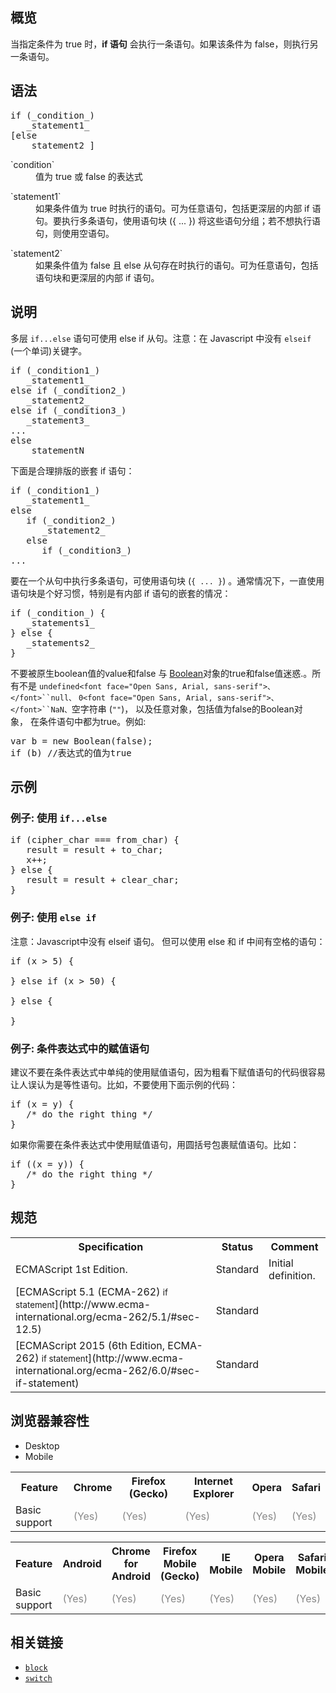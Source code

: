 ## 概览

<span style="line-height: 19.0909080505371px;">当指定条件为 true 时，</span>**if 语句** 会执行一条语句。如果该条件为 false，则执行另一条语句。

## 语法

<pre class="syntaxbox">if (_condition_)
   _statement1_
[else
   _statement2_]
</pre>

<dl>

<dt>`condition`</dt>

<dd>值为 true 或 false 的表达式</dd>

</dl>

<dl>

<dt>`statement1`</dt>

<dd>如果条件值为 true 时执行的语句。可为任意语句，包括更深层的内部 if 语句。要执行多条语句，使用语句块 ({ ... }) 将这些语句分组；若不想执行语句，则使用空语句。</dd>

</dl>

<dl>

<dt>`statement2`</dt>

<dd>如果条件值为 false 且 else 从句存在时执行的语句。<span style="line-height: 19.0909080505371px;">可为任意语句，包括语句块和</span>更深层的内部 if 语句<span style="line-height: 19.0909080505371px;">。</span></dd>

</dl>

## 说明

多层 `if...else` 语句可使用 else if 从句。注意：在 Javascript 中没有 `elseif` (一个单词)关键字。

<pre class="eval">if (_condition1_)
   _statement1_
else if (_condition2_)
   _statement2_
else if (_condition3_)
   _statement3_
...
else
   _statementN_
</pre>

下面是合理排版的嵌套 if 语句：

<pre class="eval">if (_condition1_)
   _statement1_
else
   if (_condition2_)
      _statement2_
   else
      if (_condition3_)
...
</pre>

要在一个从句中执行多条语句，可使用语句块 (`{ ... }`) 。通常情况下，一直使用语句块是个好习惯，特别是有内部 if 语句的嵌套的情况：

<pre class="eval">if (_condition_) {
   _statements1_
} else {
   _statements2_
}
</pre>

不要被原生boolean值的value和false 与 [Boolean](/en-US/docs/Web/JavaScript/Reference/Global_Objects/Boolean "en/JavaScript/Reference/Global_Objects/Boolean")对象的true和false值迷惑.。所有不是 `undefined<font face="Open Sans, Arial, sans-serif">、</font>``null、` `0<font face="Open Sans, Arial, sans-serif">、</font>``NaN、`空字符串 (`""`)， 以及任意对象，包括值为false的Boolean对象， 在条件语句中都为true。例如:

<pre class="brush: js">var b = new Boolean(false);
if (b) //表达式的值为true
</pre>

## 示例

### 例子: 使用 `if...else`

<pre class="brush: js">if (cipher_char === from_char) {
   result = result + to_char;
   x++;
} else {
   result = result + clear_char;
}
</pre>

### 例子: 使用 `else if`

注意：Javascript中没有 elseif 语句。 但可以使用 else 和 if 中间有空格的语句：

<pre class="brush: js">if (x > 5) {

} else if (x > 50) {

} else {

}</pre>

### 例子: 条件表达式中的赋值语句

建议不要在条件表达式中单纯的使用赋值语句，因为粗看下赋值语句的代码很容易让人误认为是等性语句。比如，不要使用下面示例的代码：

<pre class="brush: js">if (x = y) {
   /* do the right thing */
}
</pre>

如果你需要在条件表达式中使用赋值语句，用圆括号包裹赋值语句。比如：

<pre class="brush: js">if ((x = y)) {
   /* do the right thing */
}
</pre>

## 规范

<table class="standard-table">

<tbody>

<tr>

<th scope="col">Specification</th>

<th scope="col">Status</th>

<th scope="col">Comment</th>

</tr>

<tr>

<td>ECMAScript 1st Edition.</td>

<td>Standard</td>

<td>Initial definition.</td>

</tr>

<tr>

<td>[ECMAScript 5.1 (ECMA-262)  
<small lang="zh-CN">if statement</small>](http://www.ecma-international.org/ecma-262/5.1/#sec-12.5)</td>

<td><span class="spec-Standard">Standard</span></td>

<td> </td>

</tr>

<tr>

<td>[ECMAScript 2015 (6th Edition, ECMA-262)  
<small lang="zh-CN">if statement</small>](http://www.ecma-international.org/ecma-262/6.0/#sec-if-statement)</td>

<td><span class="spec-Standard">Standard</span></td>

<td> </td>

</tr>

</tbody>

</table>

## 浏览器兼容性

<div class="htab"><a name="AutoCompatibilityTable" id="AutoCompatibilityTable"></a>

*   <a>Desktop</a>
*   <a>Mobile</a>

</div>

<div id="compat-desktop">

<table class="compat-table">

<tbody>

<tr>

<th>Feature</th>

<th>Chrome</th>

<th>Firefox (Gecko)</th>

<th>Internet Explorer</th>

<th>Opera</th>

<th>Safari</th>

</tr>

<tr>

<td>Basic support</td>

<td><span title="Please update this with the earliest version of support." style="color: #888;">(Yes)</span></td>

<td><span title="Please update this with the earliest version of support." style="color: #888;">(Yes)</span></td>

<td><span title="Please update this with the earliest version of support." style="color: #888;">(Yes)</span></td>

<td><span title="Please update this with the earliest version of support." style="color: #888;">(Yes)</span></td>

<td><span title="Please update this with the earliest version of support." style="color: #888;">(Yes)</span></td>

</tr>

</tbody>

</table>

</div>

<div id="compat-mobile">

<table class="compat-table">

<tbody>

<tr>

<th>Feature</th>

<th>Android</th>

<th>Chrome for Android</th>

<th>Firefox Mobile (Gecko)</th>

<th>IE Mobile</th>

<th>Opera Mobile</th>

<th>Safari Mobile</th>

</tr>

<tr>

<td>Basic support</td>

<td><span title="Please update this with the earliest version of support." style="color: #888;">(Yes)</span></td>

<td><span title="Please update this with the earliest version of support." style="color: #888;">(Yes)</span></td>

<td><span title="Please update this with the earliest version of support." style="color: #888;">(Yes)</span></td>

<td><span title="Please update this with the earliest version of support." style="color: #888;">(Yes)</span></td>

<td><span title="Please update this with the earliest version of support." style="color: #888;">(Yes)</span></td>

<td><span title="Please update this with the earliest version of support." style="color: #888;">(Yes)</span></td>

</tr>

</tbody>

</table>

</div>

## 相关链接

*   [`block`](/zh-CN/docs/Web/JavaScript/Reference/Statements/block "语句块 (或其他语言中的 复合语句) 用来组织零个或多条语句. 用一对花括号界定语句块.")
*   [`switch`](/zh-CN/docs/Web/JavaScript/Reference/Statements/switch "switch语句对一个表达式求值，将结果与 case 子语句比较，如果匹配，则从 case 处的语句向下执行。")